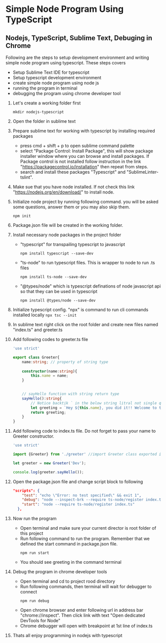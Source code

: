 # Simple Node Program Using TypeScript
## Nodejs, TypeScript, Sublime Text, Debuging in Chrome 
Following are the steps to setup development environment and writing simple node program using typescript. These steps covers
- Setup Sublime Text IDE for typescript
- Setup typescript development environment
- create simple node program using node js
- running the program in terminal
- debugging the program using chrome developer tool

1. Let's create a working folder first

   ```command
   mkdir nodejs-typescript
   ```

2. Open the folder in sublime text


3. Prepare sublime text for working with typescript by installing required packages
   - press cmd + shift + p to open sublime command palette
   - select "Package Control: Install Package", this will show package installer window where you can browse and install packages. If Package control is not installed follow instruction in the link "https://packagecontrol.io/installation" then repeat from steps.
   - search and install these packages "Typescript" and "SublimeLinter-tslint".
4. Make sue that you have node installed. If not check this link "https://nodejs.org/en/download/" to install node.


5. Initialize node project by running following command. you will be asked some questions, answer them or you may also skip them.
	```command
	npm init
	```

6. Package.json file will be created in the working folder.

7. Install necessary node packages in the project folder
   - "typescript" for transpailing typescript to javascript
		```
		npm install typescript --save-dev
		```
   - "ts-node" to run typescript files. This is wrapper to node to run .ts files 
		```
		npm install ts-node --save-dev
		```
    - "@types/node" which is typescript definations of node javascript api so that they can be used in typescript
		```
		npm install @types/node --save-dev
		```

8. Initialize typescript config. "npx" is command to run cli commands installed locally
	```npx tsc --init```

9. In sublime text right click on the root folder and create new files named "index.ts" and greeter.ts

10. Add following codes to greeter.ts file

	``` typescript
	'use strict'

	export class Greeter{
		name:string; // property of string type
		
		constructor(name:string){
			this.name = name;
		}
		

		// sayHello function with string return type
		sayHello():string{
			// Notice backtik ` in the below string litral not single quote '
			let greeting = `Hey ${this.name}, you did it!! Welcome to typed world of typescript.`;
			return greeting;
		}
	}
	```


11. Add following code to index.ts file. Do not forget to pass your name to Greeter constructor.
	``` typescript
	'use strict'

	import {Greeter} from './greeter' //import Greeter class exported in greeter module

	let greeter = new Greeter('Dev');

	console.log(greeter.sayHello());
	```

12. Open the package.json file and change script block to following
	``` json
	"scripts": {
	    "test": "echo \"Error: no test specified\" && exit 1",
	    "debug": "node --inspect-brk --require ts-node/register index.ts",
	    "start": "node --require ts-node/register index.ts"
	  },
	  ```

13. Now run the program
    - Open terminal and make sure your current director is root folder of this project
    - Run following command to run the program. Remember that we defined the start command in package.json file.
		``` command
		npm run start
		```
    - You should see greeting in the command terminal

14. Debug the program in chrome developer tools
    - Open terminal and cd to project rood directory
    - Run following commands, then terminal will wait for debugger to connect
		```command
		npm run debug
		```
    - Open chrome browser and enter following url in address bar "chrome://inspect". Then click link with text "Open dedicated DevTools for Node"
    - Chrome debugger will open with breakpoint at 1st line of index.ts

15. Thats all enjoy programming in nodejs with typescript





